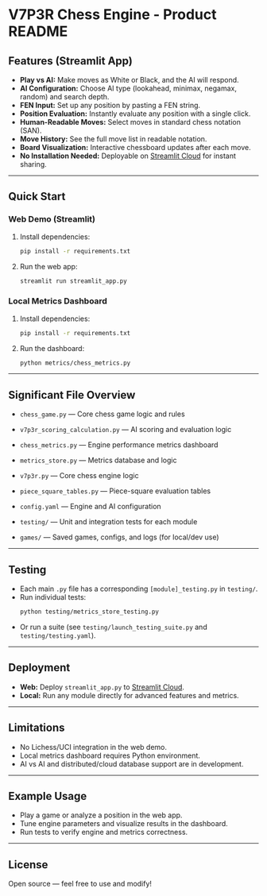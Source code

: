 # V7P3R Chess Engine - Product README

## Features (Streamlit App)

- **Play vs AI:** Make moves as White or Black, and the AI will respond.
- **AI Configuration:** Choose AI type (lookahead, minimax, negamax, random) and search depth.
- **FEN Input:** Set up any position by pasting a FEN string.
- **Position Evaluation:** Instantly evaluate any position with a single click.
- **Human-Readable Moves:** Select moves in standard chess notation (SAN).
- **Move History:** See the full move list in readable notation.
- **Board Visualization:** Interactive chessboard updates after each move.
- **No Installation Needed:** Deployable on [Streamlit Cloud](https://streamlit.io/cloud) for instant sharing.

---

## Quick Start

### Web Demo (Streamlit)

1. Install dependencies:
    ```bash
    pip install -r requirements.txt
    ```
2. Run the web app:
    ```bash
    streamlit run streamlit_app.py
    ```

### Local Metrics Dashboard

1. Install dependencies:
    ```bash
    pip install -r requirements.txt
    ```
2. Run the dashboard:
    ```bash
    python metrics/chess_metrics.py
    ```

---

## Significant File Overview

- `chess_game.py` — Core chess game logic and rules
- `v7p3r_scoring_calculation.py` — AI scoring and evaluation logic
- `chess_metrics.py` — Engine performance metrics dashboard
- `metrics_store.py` — Metrics database and logic
- `v7p3r.py` — Core chess engine logic
- `piece_square_tables.py` — Piece-square evaluation tables

- `config.yaml` — Engine and AI configuration
- `testing/` — Unit and integration tests for each module
- `games/` — Saved games, configs, and logs (for local/dev use)

---

## Testing

- Each main `.py` file has a corresponding `[module]_testing.py` in `testing/`.
- Run individual tests:
    ```bash
    python testing/metrics_store_testing.py
    ```
- Or run a suite (see `testing/launch_testing_suite.py` and `testing/testing.yaml`).

---

## Deployment

- **Web:** Deploy `streamlit_app.py` to [Streamlit Cloud](https://streamlit.io/cloud).
- **Local:** Run any module directly for advanced features and metrics.

---

## Limitations

- No Lichess/UCI integration in the web demo.
- Local metrics dashboard requires Python environment.
- AI vs AI and distributed/cloud database support are in development.

---

## Example Usage

- Play a game or analyze a position in the web app.
- Tune engine parameters and visualize results in the dashboard.
- Run tests to verify engine and metrics correctness.

---

## License

Open source — feel free to use and modify!
